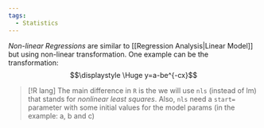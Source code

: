 ```yaml
---
tags:
  - Statistics
---
```

*Non-linear Regressions* are similar to [[Regression Analysis|Linear Model]] but using non-linear transformation. One example can be the transformation:
$$\displaystyle \Huge y=a-be^{-cx}$$

>[!R lang]
>The main difference in `R` is the we will use `nls` (instead of lm) that stands for *nonlinear least squares*.
>Also, `nls` need a `start=`  parameter with some initial values for the model params (in the example: a, b and c)